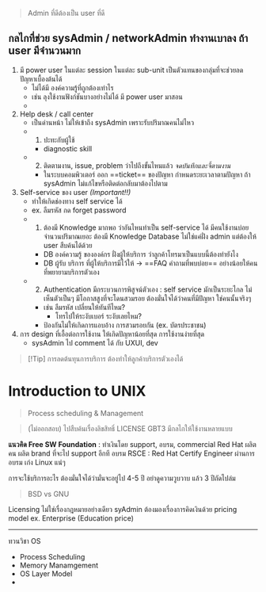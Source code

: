 
>Admin ที่ดีต้องเป็น user ที่ดี

## กลไกที่ช่วย sysAdmin / networkAdmin ทำงานเบาลง ถ้า user มีจำนวนมาก

1. มี power user ในแต่ละ session ในแต่ละ sub-unit เป็นตัวแทนของกลุ่มที่จะช่วยลดปัญหาเบื้องต้นได้
	- ไม่ได้มี องค์ความรู้ที่ถูกต้องเท่าไร
	- เช่น ลุงใช้งานฟังก์ชันบางอย่างไม่ได้ มี power user มาสอน
	- 
2. Help desk / call center
	- เป็นด่านหน้า ไม่ให้เข้าถึง sysAdmin เพราะรับปริมาณคนไม่ไหว
	- 1. ปะทะกับผู้ใช้
		- diagnostic skill
	- 2. ติดตามงาน, issue, problem ว่าไปถึงขั้นไหนแล้ว *จดบันทึกและจี้ตามงาน*
		- ในระบบคอมพิวเตอร์ ออก ==ticket== ของปัญหา กำหนดระยะเวลาตามปัญหา ถ้า sysAdmin ไม่แก้ไขหรือติดต่อกลับมาต้องไปตาม
3. Self-service ของ user *(Important!!)*
	- ทำให้เกิดช่องทาง self service ได้
	- ex. ลืมรหัส กด forget password
	- 1. ต้องมี Knowledge มากพอ ว่าอันไหนทำเป็น self-service ได้ มีคนใช้งานบ่อย จำนวนปริมาณเยอะ ต้องมี Knowledge Database ไม่ใช่แค่ฝั่ง admin แต่ต้องให้ user สืบค้นได้ด้วย
		- DB องค์ความรู้ ขององค์กร ฝั่งผู้ให้บริการ ว่าลูกค้าโทรมาเป็นแบบนี้ต้องทำยังไง
		- DB ผู้รับ บริการ ที่ผู้ให้บริการมีไว้ให้ -> ==FAQ คำถามที่พบบ่อย== อย่างน้อยให้คนที่พยายามบริการตัวเอง
	- 2. Authentication มีกระบวนการพิสูจน์ตัวเอง : self service มักเป็นระยะไกล ไม่เห็นตัวเป็นๆ มีโอกาสสูงที่จะโดนสวมรอย ต้องมั่นใจได้ว่าคนที่มีปัญหา ใช่คนนั้นจริงๆ 
		- เช่น ลืมรหัส เปลี่ยนให้ทันทีไหม?
			- โทรไปให้ระงับเบอร์ ระงับเลยไหม?
		- ป้องกันไม่ให้เกิดการแอบอ้าง การสวมรอยกัน (ex. บัตรประชาชน)
4. การ design ที่เอื้อต่อการใช้งาน ให้เกิดปัญหาน้อยที่สุด การใช้งานง่ายที่สุด
	- sysAdmin ไป comment ได้ กับ UXUI, dev

>[!Tip] การลดต้นทุนการบริการ ต้องทำให้ลูกค้าบริการตัวเองได้

# Introduction to UNIX

>Process scheduling & Management

>(ไม่ออกสอบ) ไปสืบค้นเรื่องลิขสิทธิ์ LICENSE GBT3 มีกลไกให้ใช้งานหลายแบบ

**แนวคิด Free SW Foundation** : ทำเงินโดย support, อบรม, commercial
Red Hat ผลิตคน ผลิต brand ที่จะไป support อีกที
อบรม RSCE : Red Hat Certify Engineer
ผ่านการอบรม เก่ง Linux แน่ๆ


การจะใช้บริการอะไร ต้องมั่นใจได้ว่ามั่นจะอยู่ไป 4-5 ปี
อย่าดูความวูบวาบ แล้ว 3 ปีถัดไปล่ม

>BSD vs GNU

Licensing ไม่ใช่เรื่องกฎหมายอย่างเดียว syAdmin ต้องมองเรื่องการคิดเงินด้วย pricing model
ex. Enterprise (Education price)

---

ทวนวิชา OS
- Process Scheduling
- Memory  Manamgement
- OS Layer Model
- 







